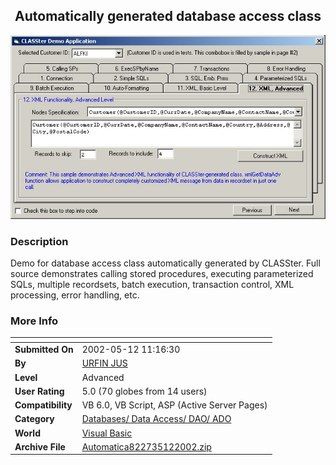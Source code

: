 ﻿<div align="center">

## Automatically generated database access class

<img src="PIC2002512129524689.jpg">
</div>

### Description

Demo for database access class automatically generated by CLASSter. Full source demonstrates calling stored procedures, executing parameterized SQLs, multiple recordsets, batch execution, transaction control, XML processing, error handling, etc.
 
### More Info
 


<span>             |<span>
---                |---
**Submitted On**   |2002-05-12 11:16:30
**By**             |[URFIN JUS](https://github.com/Planet-Source-Code/PSCIndex/blob/master/ByAuthor/urfin-jus.md)
**Level**          |Advanced
**User Rating**    |5.0 (70 globes from 14 users)
**Compatibility**  |VB 6\.0, VB Script, ASP \(Active Server Pages\) 
**Category**       |[Databases/ Data Access/ DAO/ ADO](https://github.com/Planet-Source-Code/PSCIndex/blob/master/ByCategory/databases-data-access-dao-ado__1-6.md)
**World**          |[Visual Basic](https://github.com/Planet-Source-Code/PSCIndex/blob/master/ByWorld/visual-basic.md)
**Archive File**   |[Automatica822735122002\.zip](https://github.com/Planet-Source-Code/urfin-jus-automatically-generated-database-access-class__1-34725/archive/master.zip)








